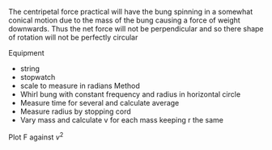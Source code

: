 The centripetal force practical will have the bung spinning in a somewhat conical motion due to the mass of the bung causing a force of weight downwards. Thus the net force will not be perpendicular and so there shape of rotation will not be perfectly circular

Equipment
- string
- stopwatch
- scale to measure in radians
Method
- Whirl bung with constant frequency and radius in horizontal circle
- Measure time for several and calculate average 
- Measure radius by stopping cord
- Vary mass and calculate v for each mass keeping r the same

Plot F against $v^{2}$

